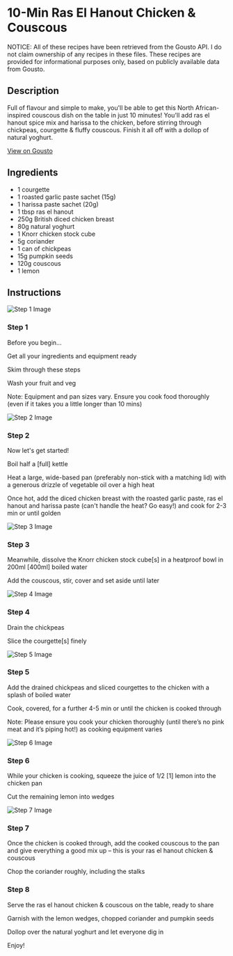# 10-Min Ras El Hanout Chicken & Couscous

NOTICE: All of these recipes have been retrieved from the Gousto API. I do not claim ownership of any recipes in these files. These recipes are provided for informational purposes only, based on publicly available data from Gousto.

## Description

Full of flavour and simple to make, you'll be able to get this North African-inspired couscous dish on the table in just 10 minutes! You'll add ras el hanout spice mix and harissa to the chicken, before stirring through chickpeas, courgette & fluffy couscous. Finish it all off with a dollop of natural yoghurt.

[View on Gousto](https://www.gousto.co.uk/recipes/cookbook/10-min-ras-el-hanout-chicken-couscous)

## Ingredients

- 1 courgette
- 1 roasted garlic paste sachet (15g)
- 1 harissa paste sachet (20g)
- 1 tbsp ras el hanout
- 250g British diced chicken breast
- 80g natural yoghurt 
- 1 Knorr chicken stock cube
- 5g coriander
- 1 can of chickpeas
- 15g pumpkin seeds
- 120g couscous
- 1 lemon

## Instructions

![Step 1 Image](https://production-media.gousto.co.uk/cms/recipe-step-image/2037.-step-1-x200.jpg)

### Step 1

Before you begin...


Get all your ingredients and equipment ready


Skim through these steps


Wash your fruit and veg


Note: Equipment and pan sizes vary. Ensure you cook food thoroughly (even if it takes you a little longer than 10 mins)

![Step 2 Image](https://production-media.gousto.co.uk/cms/recipe-step-image/2037.-step-2-x200.jpg)

### Step 2

Now let's get started!


Boil <span class="text-highlight">half a <span class="text-danger">[full]</span> </span>kettle


Heat a large, wide-based pan (preferably non-stick with a matching lid) with a generous drizzle of vegetable oil over a high heat 


Once hot, add the diced chicken breast with the roasted garlic paste, ras el hanout and harissa paste <span class="text-highlight">(can't</span> handle the heat? Go easy!) and cook for 2-3 min or until golden

![Step 3 Image](https://production-media.gousto.co.uk/cms/recipe-step-image/2037.-step-3-x200.jpg)

### Step 3

Meanwhile, dissolve the <span class="text-highlight">Knorr</span> chicken stock cube<span class="text-danger">[s] </span>in a heatproof bowl in 200ml <span class="text-danger">[400ml]</span> boiled water


Add the couscous, stir, cover and set aside until later

![Step 4 Image](https://production-media.gousto.co.uk/cms/recipe-step-image/2037.-step-4-1-x200.jpg)

### Step 4

Drain the chickpeas


Slice the courgette<span class="text-danger">[s] </span>finely

![Step 5 Image](https://production-media.gousto.co.uk/cms/recipe-step-image/2037.-step-5-x200.jpg)

### Step 5

Add the drained chickpeas and sliced courgettes to the chicken with a splash of boiled water


Cook, covered, for a further 4-5 min or until the chicken <span class="text-highlight">is cooked through</span>


Note: <span class="text-highlight">Please</span> ensure you cook your chicken thoroughly (until there’s no pink meat and it’s piping hot!) as cooking equipment varies

![Step 6 Image](https://production-media.gousto.co.uk/cms/recipe-step-image/2037.-step-6-x200.jpg)

### Step 6

<span class="text-highlight">While your chicken is cooking, squeeze</span> the juice of 1/2<span class="text-danger"> [1]</span> lemon into the chicken pan


Cut the remaining lemon into wedges

![Step 7 Image](https://production-media.gousto.co.uk/cms/recipe-step-image/2037.-step-7-x200.jpg)

### Step 7

Once the chicken is cooked through, add the cooked couscous to the pan and give everything a good mix up – this is your ras el hanout chicken &amp; couscous


<span class="text-highlight">Chop the coriander </span>roughly, including the stalks

### Step 8

Serve the ras el hanout chicken &amp; couscous on the table, ready to share


Garnish with the lemon wedges, chopped coriander and pumpkin seeds


Dollop over the natural yoghurt and let everyone dig in


Enjoy!

